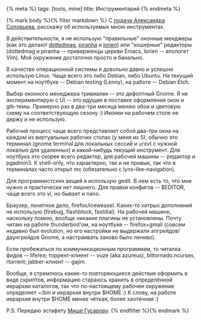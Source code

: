 {% meta %}
    tags: [tools, mine]
    title: Инструментарий
{% endmeta %}

{% mark body %}{% filter markdown %}
С [подачи Александра Соловьева](http://piranha.org.ua/blog/2008/11/28/my-tools/),
расскажу об используемых мною инструментах.

В действительности, я не использую "правильные" оконные менджеры (как
это делают [dottedmag](http://dottedmag.net/), [piranha](http://piranha.org.ua) и 
[lorien](http://web-brains.com)) или "кошерные" редакторы (dottedmag
и piranha -- приверженцы церкви Emacs, lorien -- апологет Vim). Моё окружение
достаточно просто и банально.
<!--more-->

В качестве операционной системы я довольно давно и успешно использую Linux.
Чаще всего это либо Debian, либо Ubuntu. На текущий момент на ноутбуке --
Debian testing (Lenny), на работе -- Debian Etch.

Выбор оконного менеджера тривиален -- это дефолтный Gnome. Я не экспериментирую
с UI -- это идущие в поставке оформления окон и gtk-темы. Примерно раз в два-три
месяца меняю обои и цветовую схему на соответствующую сезону :) Иконки на
рабочем столе не держу и не использую.

Рабочий процесс чаще всего представляет собой два-три окна на каждом из
виртуальных рабочих столах (у меня их 5), обычно это терминал (gnome terminal
для локальных сессий и urxvt с нужной локалью для удаленных) и какой-нибудь
текущий инструмент. Для ноутбука это скорее всего редактор, для рабочей машины -- 
редактор и pgadmin3.  К shell-only, что характерно, так и не привык, так что 
в терминалах часто открыт mc (обязательно с lynx-like-navigation).

Для программистских вещей я использую gedit. В нем есть то, что мне нужно и
практически нет лишнего. Для правки конфигов -- $EDITOR, чаще всего это vi,
но бывает и nano.

Браузер, понятное дело, firefox/iceweasel. Каких-то хитрых дополнений не использую
(firebug, flashblock, fastdial). На рабочей машине, наскольку помню, вообще
никакие плагины не установлены. Почту читаю на работе thunderbird'ом,
на ноутбуке -- firefox+gmail (совсем недавно был evolution, но его настройки
не выдержали апгрейдов/даунгрейдов Gnome, а настраивать заново было лениво).

Если пробежаться по коммуникационным программам, то читалка фидов -- liferea;
торрент-клиент -- vuze (aka azureus), bittornado.ncurses, rtorrent; jabber-клиент --
gajim.

Вообще, я стремлюсь какие-то повторяющиеся действия оформить в виде скриптов,
информацию стараюсь хранить в определённой иерархии каталогов, так что
по-настоящему рабочее окружение определяет ~/bin и иерархия внутри $HOME :) 
К слову, на работе иерархия внутри $HOME менее чёткая, более хаотичная  :)

P.S. Передаю эстафету [Мише Гусарову](http://blog.dottedmag.net/).
{% endfilter %}{% endmark %}

